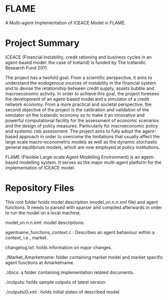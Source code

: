 FLAME
=====

A Multi-agent Implementation of ICEACE Model in FLAME. 


Project Summary
===============

ICEACE (Financial instability, credit rationing and business cycles in an agent-based model: the case of Iceland)
is funded by The Icelandic Research Fund 2011.

The project has a twofold goal. From a scientific perspective, it aims to understand the endogenous sources of
instability in the financial system and to devise the relationship between credit supply, assets bubble and
macroeconomic activity. In order to achieve this goal, the project foresees the development of an agent-based
model and a simulator of a credit network economy. From a more practical and societal perspective, the second
objective of the project is the calibration and validation of the simulator on the Icelandic economy so to make it
an innovative and powerful computational facility for the assessment of economic scenarios and the design of
policy measures. Particularly for macroeconomic policy and systemic risk assessment. The project aims to
fully adopt the agent-based approach in order to overcome the limitations that usually affect the large scale
macro-econometric models as well as the dynamic stochastic general equilibrium models, which are now employed
at policy institutions.

FLAME (Flexible Large-scale Agent Modelling Environment) is an agent-based modelling system.
It serves as the major multi-agent platform for the implementation of ICEACE model.

Repository Files
================

This root folder holds model description (model_vn.n.n.xml file) and agent functions.
It needs to parsed with xparser and compiled afterwards in order to run the model on a local machine.

model_vn.n.n.xml: model descriptions.

agentname_functions_context.c : Describes an agent behaviour within a context, i.e., market.

changelog.txt: holds information on major changes.

./Market_Amarketname: folder containing market model and market specific agent functions at Amarketname.

./docs: a folder containing implementation related documents.

./outputs: holds sample outputs of latest version.

./outputs/0.xml : holds initial states of described model.



